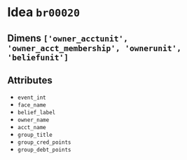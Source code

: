 # Idea `br00020`

## Dimens `['owner_acctunit', 'owner_acct_membership', 'ownerunit', 'beliefunit']`

## Attributes
- `event_int`
- `face_name`
- `belief_label`
- `owner_name`
- `acct_name`
- `group_title`
- `group_cred_points`
- `group_debt_points`
